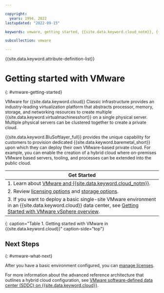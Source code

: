 ```yaml
---

copyright:
  years: 1994, 2022
lastupdated: "2022-09-15"

keywords: vmware, getting started, {{site.data.keyword.cloud_notm}}, {{site.data.keyword.baremetal_short}}

subcollection: vmware

---
```


{{site.data.keyword.attribute-definition-list}}

# Getting started with VMware
{: #vmware-getting-started}

VMware for {{site.data.keyword.cloud}} Classic infrastructure provides an industry-leading virtualization platform that abstracts processor, memory, storage, and networking resources to create multiple {{site.data.keyword.virtualmachinesshort}} on a single physical server. Multiple physical servers can be clustered together to create a private cloud.

{{site.data.keyword.BluSoftlayer_full}} provides the unique capability for customers to provision dedicated {{site.data.keyword.baremetal_short}} upon which they can deploy their own VMware-based private cloud. For example, you can enable the creation of a hybrid cloud where on-premises VMware based servers, tooling, and processes can be extended into the public cloud.

| Get Started       |
|------------------|
| 1. Learn about [VMware and {{site.data.keyword.cloud_notm}}](/docs/vmware?topic=vmware-about-vmware#about-vmware). |
| 2. Review [licensing options](/docs/vmware?topic=vmware-license-options-vmware#license-options-vmware) and [storage options](/docs/vmware?topic=vmware-vmware-storage).|
| 3. If you want to deploy a basic single-site VMware environment in an {{site.data.keyword.cloud}} data center, see [Getting Started with VMware vSphere overview](/docs/vmware?topic=vmware-nsx-overview#nsx-overview). |
{: caption="Table 1. Getting started with VMware in {{site.data.keyword.cloud}}" caption-side="top"}

## Next Steps
{: #vmware-what-next}

After you have a basic environment configured, you can [manage licenses](/docs/vmware?topic=vmware-manage-vmware-licenses).

For more information about the advanced reference architecture that outlines a hybrid cloud configuration, see [VMware software-defined data center (SDDC) on {{site.data.keyword.cloud}}](/docs/vmware?topic=vmware-vmware-sddc-on-ibm-cloud).

